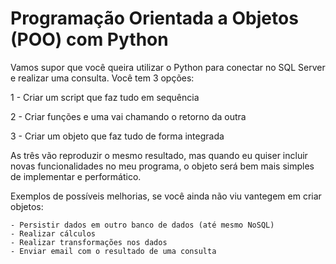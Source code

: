 # Programação Orientada a Objetos (POO) com Python

Vamos supor que você queira utilizar o Python para conectar no SQL Server e realizar uma consulta. Você tem 3 opções:

1 - Criar um script que faz tudo em sequência

2 - Criar funções e uma vai chamando o retorno da outra

3 - Criar um objeto que faz tudo de forma integrada

As três vão reproduzir o mesmo resultado, mas quando eu quiser incluir novas funcionalidades no meu programa, o objeto será bem mais simples de implementar e performático.

Exemplos de possíveis melhorias, se você ainda não viu vantegem em criar objetos:

	- Persistir dados em outro banco de dados (até mesmo NoSQL)
	- Realizar cálculos
	- Realizar transformações nos dados
	- Enviar email com o resultado de uma consulta
  
  
